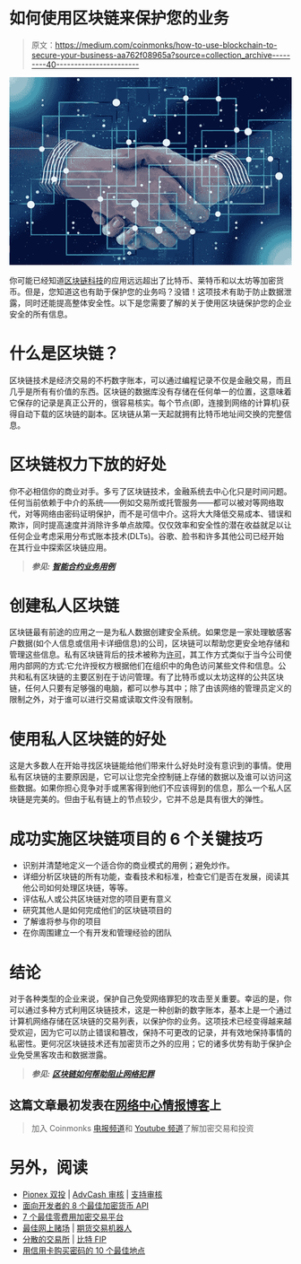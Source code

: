 # 如何使用区块链来保护您的业务

> 原文：<https://medium.com/coinmonks/how-to-use-blockchain-to-secure-your-business-aa762f08965a?source=collection_archive---------40----------------------->

![](img/726eb3745a67217ffa9f9512681ed95d.png)

你可能已经知道[区块链科技](https://cyberhubintelligence.com/blockchain-the-technology-of-the-future/)的应用远远超出了比特币、莱特币和以太坊等加密货币。但是，您知道这也有助于保护您的业务吗？没错！这项技术有助于防止数据泄露，同时还能提高整体安全性。以下是您需要了解的关于使用区块链保护您的企业安全的所有信息。

# 什么是区块链？

区块链技术是经济交易的不朽数字账本，可以通过编程记录不仅是金融交易，而且几乎是所有有价值的东西。区块链的数据库没有存储在任何单一的位置，这意味着它保存的记录是真正公开的，很容易核实。每个节点(即，连接到网络的计算机)获得自动下载的区块链的副本。区块链从第一天起就拥有比特币地址间交换的完整信息。

# 区块链权力下放的好处

你不必相信你的商业对手。多亏了区块链技术，金融系统去中心化只是时间问题。任何当前依赖于中介的系统——例如交易所或托管服务——都可以被对等网络取代，对等网络由密码证明保护，而不是可信中介。这将大大降低交易成本、错误和欺诈，同时提高速度并消除许多单点故障。仅仅效率和安全性的潜在收益就足以让任何企业考虑采用分布式账本技术(DLTs)。谷歌、脸书和许多其他公司已经开始在其行业中探索区块链应用。

> ***参见:*** [***智能合约业务用例***](https://cyberhubintelligence.com/smart-contract-business-use-cases/)

# 创建私人区块链

区块链最有前途的应用之一是为私人数据创建安全系统。如果您是一家处理敏感客户数据(如个人信息或信用卡详细信息)的公司，区块链可以帮助您更安全地存储和管理这些信息。私有区块链背后的技术被称为[许可](https://101blockchains.com/permissioned-blockchain/)，其工作方式类似于当今公司使用内部网的方式:它允许授权方根据他们在组织中的角色访问某些文件和信息。公共和私有区块链的主要区别在于访问管理。有了比特币或以太坊这样的公共区块链，任何人只要有足够强的电脑，都可以参与其中；除了由该网络的管理员定义的限制之外，对于谁可以进行交易或读取文件没有限制。

# 使用私人区块链的好处

这是大多数人在开始寻找区块链能给他们带来什么好处时没有意识到的事情。使用私有区块链的主要原因是，它可以让您完全控制链上存储的数据以及谁可以访问这些数据。如果你担心竞争对手或黑客得到他们不应该得到的信息，那么一个私人区块链是完美的。但由于私有链上的节点较少，它并不总是具有很大的弹性。

# 成功实施区块链项目的 6 个关键技巧

*   识别并清楚地定义一个适合你的商业模式的用例；避免炒作。
*   详细分析区块链的所有功能，查看技术和标准，检查它们是否在发展，阅读其他公司如何处理区块链，等等。
*   评估私人或公共区块链对您的项目更有意义
*   研究其他人是如何完成他们的区块链项目的
*   了解谁将参与你的项目
*   在你周围建立一个有开发和管理经验的团队

# 结论

对于各种类型的企业来说，保护自己免受网络罪犯的攻击至关重要。幸运的是，你可以通过多种方式利用区块链技术，这是一种创新的数字账本，基本上是一个通过计算机网络存储在区块链的交易列表，以保护你的业务。这项技术已经变得越来越受欢迎，因为它可以防止错误和篡改，保持不可更改的记录，并有效地保持事情的私密性。更何况区块链技术还有加密货币之外的应用；它的诸多优势有助于保护企业免受黑客攻击和数据泄露。

> ***参见:*** [***区块链如何帮助阻止网络犯罪***](https://cyberhubintelligence.com/smart-contract-business-use-cases/)

## 这篇文章最初发表在[网络中心情报博客](https://cyberhubintelligence.com/top-5-cybersecurity-skills-you-need-to-know/)上

> 加入 Coinmonks [电报频道](https://t.me/coincodecap)和 [Youtube 频道](https://www.youtube.com/c/coinmonks/videos)了解加密交易和投资

# 另外，阅读

*   [Pionex 双投](https://coincodecap.com/pionex-dual-investment) | [AdvCash 审核](https://coincodecap.com/advcash-review) | [支持审核](https://coincodecap.com/uphold-review)
*   [面向开发者的 8 个最佳加密货币 API](https://coincodecap.com/best-cryptocurrency-apis)
*   [7 个最佳零费用加密交易平台](https://coincodecap.com/zero-fee-crypto-exchanges)
*   [最佳网上赌场](https://coincodecap.com/best-online-casinos) | [期货交易机器人](/coinmonks/futures-trading-bots-5a282ccee3f5)
*   [分散的交易所](https://coincodecap.com/what-are-decentralized-exchanges) | [比特 FIP](https://coincodecap.com/bitbns-fip)
*   [用信用卡购买密码的 10 个最佳地点](https://coincodecap.com/buy-crypto-with-credit-card)